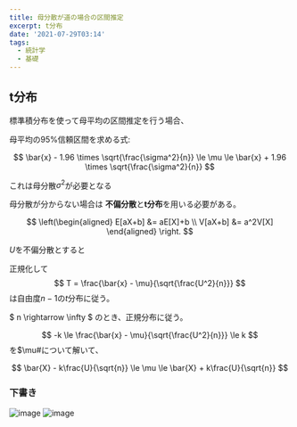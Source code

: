 ```yaml
---
title: 母分散が道の場合の区間推定
excerpt: t分布
date: '2021-07-29T03:14'
tags:
  - 統計学
  - 基礎
---
```


## t分布

標準積分布を使って母平均の区間推定を行う場合、

母平均の95%信頼区間を求める式:

$$
\bar{x} - 1.96 \times \sqrt{\frac{\sigma^2}{n}} \le \mu \le \bar{x} + 1.96 \times \sqrt{\frac{\sigma^2}{n}}
$$

これは母分散$\sigma^2$が必要となる


母分散が分からない場合は
**不偏分散**と**t分布**を用いる必要がある。


$$
\left(\begin{aligned}
E[aX+b] &= aE[X]+b \\
V[aX+b] &= a^2V[X]
\end{aligned}
\right.
$$


$U$を不偏分散とすると

正規化して
$$
T = \frac{\bar{x} - \mu}{\sqrt{\frac{U^2}{n}}}
$$
は自由度$n-1$の$t$分布に従う。

$
n \rightarrow \infty
$
のとき、正規分布に従う。



$$
-k \le \frac{\bar{x} - \mu}{\sqrt{\frac{U^2}{n}}} \le k
$$
を$\mu#について解いて、

$$
\bar{X} - k\frac{U}{\sqrt{n}} \le \mu \le \bar{X} + k\frac{U}{\sqrt{n}}
$$


### 下書き
![image](https://res.cloudinary.com/ddaz9etkx/image/upload/v1627571689/math/Untitled_Draft_-3_osgcqw.jpg)
![image](https://res.cloudinary.com/ddaz9etkx/image/upload/v1627491848/math/ttt_x3s4rg.jpg)
